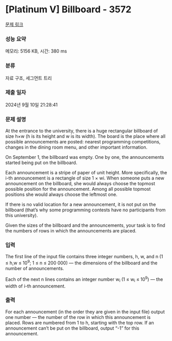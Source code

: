 # [Platinum V] Billboard - 3572 

[문제 링크](https://www.acmicpc.net/problem/3572) 

### 성능 요약

메모리: 5156 KB, 시간: 380 ms

### 분류

자료 구조, 세그먼트 트리

### 제출 일자

2024년 9월 10일 21:28:41

### 문제 설명

<p>At the entrance to the university, there is a huge rectangular billboard of size h×w (h is its height and w is its width). The board is the place where all possible announcements are posted: nearest programming competitions, changes in the dining room menu, and other important information.</p>

<p>On September 1, the billboard was empty. One by one, the announcements started being put on the billboard.</p>

<p>Each announcement is a stripe of paper of unit height. More specifically, the i-th announcement is a rectangle of size 1 × wi. When someone puts a new announcement on the billboard, she would always choose the topmost possible position for the announcement. Among all possible topmost positions she would always choose the leftmost one.</p>

<p>If there is no valid location for a new announcement, it is not put on the billboard (that’s why some programming contests have no participants from this university).</p>

<p>Given the sizes of the billboard and the announcements, your task is to find the numbers of rows in which the announcements are placed.</p>

### 입력 

 <p>The first line of the input file contains three integer numbers, h, w, and n (1 ≤ h,w ≤ 10<sup>9</sup>; 1 ≤ n ≤ 200 000) — the dimensions of the billboard and the number of announcements.</p>

<p>Each of the next n lines contains an integer number w<sub>i</sub> (1 ≤ w<sub>i</sub> ≤ 10<sup>9</sup>) — the width of i-th announcement.</p>

### 출력 

 <p>For each announcement (in the order they are given in the input file) output one number — the number of the row in which this announcement is placed. Rows are numbered from 1 to h, starting with the top row. If an announcement can’t be put on the billboard, output “-1” for this announcement.</p>

